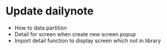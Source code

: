 # Update dailynote

- How to data partition
- Detail for screen when create new screen popup 
- Import detail function to display screen which not in library
